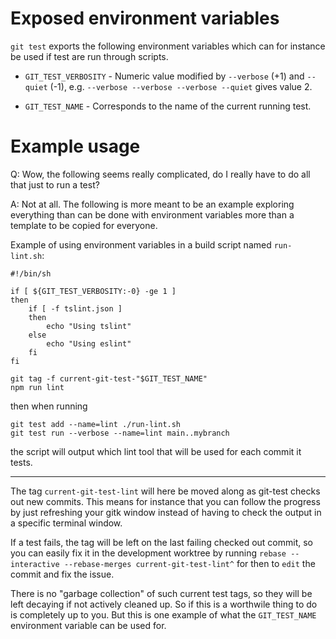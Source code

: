 # Exposed environment variables

`git test` exports the following environment variables which can for instance
be used if test are run through scripts.

* `GIT_TEST_VERBOSITY` - Numeric value modified by `--verbose` (+1) and
  `--quiet` (-1), e.g. `--verbose --verbose --verbose --quiet` gives value 2.

* `GIT_TEST_NAME` - Corresponds to the name of the current running test.

# Example usage

Q: Wow, the following seems really complicated, do I really have to do all that
just to run a test?

A: Not at all. The following is more meant to be an example exploring
everything than can be done with environment variables more than a template
to be copied for everyone.

Example of using environment variables in a build script named `run-lint.sh`:

```shell
#!/bin/sh

if [ ${GIT_TEST_VERBOSITY:-0} -ge 1 ]
then
    if [ -f tslint.json ]
    then
        echo "Using tslint"
    else
        echo "Using eslint"
    fi
fi

git tag -f current-git-test-"$GIT_TEST_NAME"
npm run lint
```

then when running

```shell
git test add --name=lint ./run-lint.sh
git test run --verbose --name=lint main..mybranch
```

the script will output which lint tool that will be used for each commit it
tests.

---

The tag `current-git-test-lint` will here be moved along as git-test checks out
new commits. This means for instance that you can follow the progress by just
refreshing your gitk window instead of having to check the output in a specific
terminal window.

If a test fails, the tag will be left on the last failing checked out commit,
so you can easily fix it in the development worktree by running
`rebase --interactive --rebase-merges current-git-test-lint^` for then to
`edit` the commit and fix the issue.

There is no "garbage collection" of such current test tags, so they will be
left decaying if not actively cleaned up. So if this is a worthwile thing to do
is completely up to you. But this is one example of what the `GIT_TEST_NAME`
environment variable can be used for.
